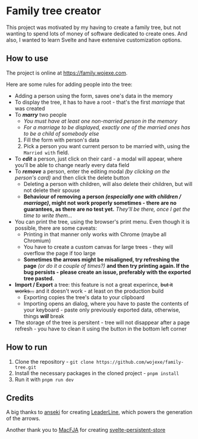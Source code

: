 # Family tree creator

This project was motivated by my having to create a family tree, but not wanting to spend lots of money of software dedicated to create ones. And also, I wanted to learn Svelte and have extensive customization options.

## How to use

The project is online at <https://family.wojexe.com>.

Here are some rules for adding people into the tree:

- Adding a person using the form, saves one's data in the memory
- To display the tree, it has to have a root - that's the first *marriage* that was created
- To ***marry*** two people
  - *You must have at least one non-married person in the memory*
  - *For a marriage to be displayed, exactly one of the married ones has to be a child of somebody else*
  1. Fill the form with person's data
  2. Pick a person you want current person to be married with, using the `Married with` field.
- To ***edit*** a person, just click on their card - a modal will appear, where you'll be able to change nearly every data field  
- To ***remove*** a person, enter the editing modal *(by clicking on the person's card)* and then click the delete button
  - Deleting a person with children, will also delete their children, but will not delete their spouse
  - **Behaviour of removing a person *(especially one with children / marriage)*, might not work properly sometimes - there are no guarantees, as there are no test yet.** *They'll be there, once I get the time to write them...*
- You can print the tree, using the browser's print menu. Even though it is possible, there are some caveats:
  - Printing in that manner only works with Chrome (maybe all Chromium)
  - You have to create a custom canvas for large trees - they will overflow the page if too large
  - **Sometimes the arrows might be misaligned, try refreshing the page** *(or do it a couple of times?)* **and then try printing again. If the bug persists - please create an issue, preferably with the exported tree pasted.**
- **Import / Export** a tree: this feature is not a great experince, ~~but it works...~~ and it doesn't work - at least on the production build
  - Exporting copies the tree's data to your clipboard
  - Importing opens an dialog, where you have to paste the contents of your keyboard - paste only previously exported data, otherwise, things ***will*** break
- The storage of the tree is persitent - tree will not disappear after a page refresh - you have to clean it using the button in the bottom left corner 

## How to run

1. Clone the repository - `git clone https://github.com/wojexe/family-tree.git`
2. Install the necessary packages in the cloned project - `pnpm install`
3. Run it with `pnpm run dev`

## Credits

A big thanks to [anseki](https://github.com/anseki) for creating [LeaderLine](https://github.com/anseki/leader-line), which powers the generation of the arrows.

Another thank you to [MacFJA](https://github.com/MacFJA) for creating [svelte-persistent-store](https://github.com/MacFJA/svelte-persistent-store)
